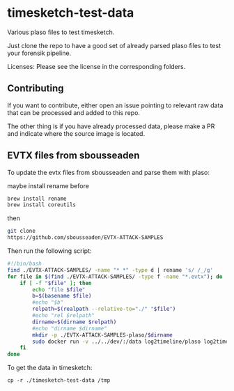 # timesketch-test-data

Various plaso files to test timesketch.

Just clone the repo to have a good set of already parsed plaso files to test your forensik pipeline.

Licenses: Please see the license in the corresponding folders.

## Contributing

If you want to contribute, either open an issue pointing to relevant raw data that can be processed and added to this repo.

The other thing is if you have already processed data, please make a PR and indicate where the source image is located.

## EVTX files from sbousseaden

To update the evtx files from sbousseaden and parse them with plaso:

maybe install rename before

```bash
brew install rename
brew install coreutils
```

then

```bash
git clone
https://github.com/sbousseaden/EVTX-ATTACK-SAMPLES
```

Then run the following script:

```bash
#!/bin/bash
find ./EVTX-ATTACK-SAMPLES/ -name "* *" -type d | rename 's/ /_/g'
for file in $(find ./EVTX-ATTACK-SAMPLES/ -type f -name "*.evtx"); do
    if [ -f "$file" ]; then
        echo "file $file"
        b=$(basename $file)
        #echo "$b"
        relpath=$(realpath --relative-to="./" "$file")
        #echo "rel $relpath"
        dirname=$(dirname $relpath)
        #echo "dirname $dirname"
        mkdir -p ./EVTX-ATTACK-SAMPLES-plaso/$dirname
        sudo docker run -v ../../dev/:/data log2timeline/plaso log2timeline /data/EVTX-ATTACK-SAMPLES-plaso/$relpath.plaso /data/$relpath
    fi
done
```

To get the data in timesketch:

```
cp -r ./timesketch-test-data /tmp
```


